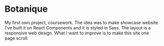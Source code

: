 # Botanique
My first own project, coursework.
The idea was to make showcase website.
I've built it on React Components and it is styled in Sass. 
The layout is a responsive web design.
What I want to improve is to make this site one page scroll.
